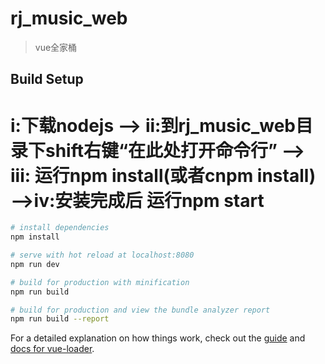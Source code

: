 # rj_music_web

> vue全家桶

## Build Setup
# i:下载nodejs --> ii:到rj_music_web目录下shift右键“在此处打开命令行” --> iii: 运行npm install(或者cnpm install) -->iv:安装完成后 运行npm start
``` bash
# install dependencies
npm install

# serve with hot reload at localhost:8080
npm run dev

# build for production with minification
npm run build

# build for production and view the bundle analyzer report
npm run build --report
```

For a detailed explanation on how things work, check out the [guide](http://vuejs-templates.github.io/webpack/) and [docs for vue-loader](http://vuejs.github.io/vue-loader).
